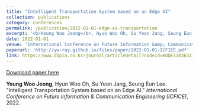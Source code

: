 ```yaml
---
title: "Intelligent Transportation System based on an Edge AI"
collection: publications
category: conferences
permalink: /publication/2022-01-01-edge-ai-transportation
excerpt: '<b>Young Woo Jeong</b>, Hyun Woo Oh, Su Yeon Jang, Seung Eun Lee. &quot;Intelligent Transportation System based on an Edge AI.&quot; <i>International Conference on Future Information &amp; Communication Engineering (ICFICE)</i>, 2022.'
date: 2022-01-01
venue: 'International Conference on Future Information &amp; Communication Engineering (ICFICE)'
paperurl: 'http://yw-ray.github.io/files/paper/2022-01-01-ICFICE.pdf'
link: https://www.dbpia.co.kr/journal/articleDetail?nodeId=NODE11036311
---
```



<a href='http://yw-ray.github.io/files/paper/2022-01-01-ICFICE.pdf'>Download paper here</a>

<b>Young Woo Jeong</b>, Hyun Woo Oh, Su Yeon Jang, Seung Eun Lee. &quot;Intelligent Transportation System based on an Edge AI.&quot; <i>International Conference on Future Information &amp; Communication Engineering (ICFICE)</i>, 2022.
